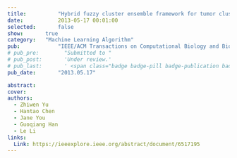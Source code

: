 ```yaml
---
title:          "Hybrid fuzzy cluster ensemble framework for tumor clustering from biomolecular data"
date:           2013-05-17 00:01:00
selected:       false
show:		true
category:	"Machine Learning Algorithm"
pub:            "IEEE/ACM Transactions on Computational Biology and Bioinformatics"
# pub_pre:        "Submitted to "
# pub_post:       'Under review.'
# pub_last:       ' <span class="badge badge-pill badge-publication badge-success">Spotlight</span>'
pub_date:       "2013.05.17"

abstract:
cover:
authors:
  - Zhiwen Yu
  - Hantao Chen
  - Jane You
  - Guoqiang Han
  - Le Li
links:
  Link: https://ieeexplore.ieee.org/abstract/document/6517195
---
```

